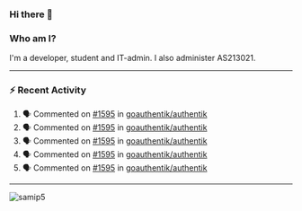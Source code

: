 ### Hi there 👋

### Who am I?
I'm a developer, student and IT-admin. I also administer AS213021.

---
### :zap: Recent Activity
<!--START_SECTION:activity-->
1. 🗣 Commented on [#1595](https://github.com/goauthentik/authentik/issues/1595) in [goauthentik/authentik](https://github.com/goauthentik/authentik)
2. 🗣 Commented on [#1595](https://github.com/goauthentik/authentik/issues/1595) in [goauthentik/authentik](https://github.com/goauthentik/authentik)
3. 🗣 Commented on [#1595](https://github.com/goauthentik/authentik/issues/1595) in [goauthentik/authentik](https://github.com/goauthentik/authentik)
4. 🗣 Commented on [#1595](https://github.com/goauthentik/authentik/issues/1595) in [goauthentik/authentik](https://github.com/goauthentik/authentik)
5. 🗣 Commented on [#1595](https://github.com/goauthentik/authentik/issues/1595) in [goauthentik/authentik](https://github.com/goauthentik/authentik)
<!--END_SECTION:activity-->
---

<img align="center" src="https://github-readme-stats.vercel.app/api?username=samip5&show_icons=true" alt="samip5" />
